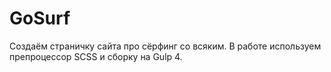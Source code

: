 # GoSurf

Создаём страничку сайта про сёрфинг со всяким. В работе используем препроцессор SCSS и сборку на Gulp 4.

